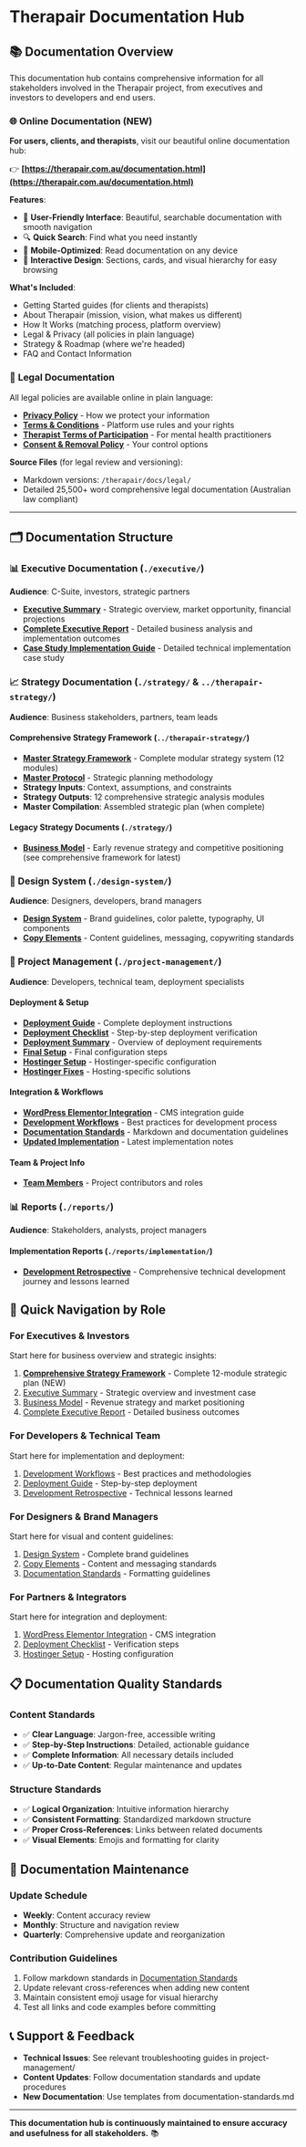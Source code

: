 # Therapair Documentation Hub

## 📚 **Documentation Overview**

This documentation hub contains comprehensive information for all stakeholders involved in the Therapair project, from executives and investors to developers and end users.

### 🌐 **Online Documentation (NEW)**

**For users, clients, and therapists**, visit our beautiful online documentation hub:

👉 **[https://therapair.com.au/documentation.html](https://therapair.com.au/documentation.html)**

**Features**:
- 📖 **User-Friendly Interface**: Beautiful, searchable documentation with smooth navigation
- 🔍 **Quick Search**: Find what you need instantly
- 📱 **Mobile-Optimized**: Read documentation on any device
- 🎨 **Interactive Design**: Sections, cards, and visual hierarchy for easy browsing

**What's Included**:
- Getting Started guides (for clients and therapists)
- About Therapair (mission, vision, what makes us different)
- How It Works (matching process, platform overview)
- Legal & Privacy (all policies in plain language)
- Strategy & Roadmap (where we're headed)
- FAQ and Contact Information

### 📜 **Legal Documentation**

All legal policies are available online in plain language:

- **[Privacy Policy](https://therapair.com.au/legal/privacy-policy.html)** - How we protect your information
- **[Terms & Conditions](https://therapair.com.au/legal/terms-and-conditions.html)** - Platform use rules and your rights
- **[Therapist Terms of Participation](https://therapair.com.au/legal/therapist-terms.html)** - For mental health practitioners
- **[Consent & Removal Policy](https://therapair.com.au/legal/consent-removal.html)** - Your control options

**Source Files** (for legal review and versioning):
- Markdown versions: `/therapair/docs/legal/`
- Detailed 25,500+ word comprehensive legal documentation (Australian law compliant)

---

## 🗂️ **Documentation Structure**

### **📊 Executive Documentation** (`./executive/`)
**Audience**: C-Suite, investors, strategic partners

- **[Executive Summary](./executive/executive-summary.md)** - Strategic overview, market opportunity, financial projections
- **[Complete Executive Report](./executive/EXECUTIVE-REPORT-COMPLETE.md)** - Detailed business analysis and implementation outcomes
- **[Case Study Implementation Guide](./executive/EXECUTIVE-CASE-STUDY-IMPLEMENTATION-GUIDE.md)** - Detailed technical implementation case study

### **📈 Strategy Documentation** (`./strategy/` & `../therapair-strategy/`)
**Audience**: Business stakeholders, partners, team leads

#### **Comprehensive Strategy Framework** (`../therapair-strategy/`)
- **[Master Strategy Framework](../therapair-strategy/README.md)** - Complete modular strategy system (12 modules)
- **[Master Protocol](../therapair-strategy/prompts/00_MASTER_PROTOCOL.md)** - Strategic planning methodology
- **Strategy Inputs**: Context, assumptions, and constraints
- **Strategy Outputs**: 12 comprehensive strategic analysis modules
- **Master Compilation**: Assembled strategic plan (when complete)

#### **Legacy Strategy Documents** (`./strategy/`)
- **[Business Model](./strategy/business-model.md)** - Early revenue strategy and competitive positioning (see comprehensive framework for latest)

### **🎨 Design System** (`./design-system/`)
**Audience**: Designers, developers, brand managers

- **[Design System](./design-system/Design%20System.md)** - Brand guidelines, color palette, typography, UI components
- **[Copy Elements](./design-system/Therapair-Copy-Elements.md)** - Content guidelines, messaging, copywriting standards

### **🔧 Project Management** (`./project-management/`)
**Audience**: Developers, technical team, deployment specialists

#### **Deployment & Setup**
- **[Deployment Guide](./project-management/DEPLOYMENT-GUIDE.md)** - Complete deployment instructions
- **[Deployment Checklist](./project-management/DEPLOYMENT-CHECKLIST.md)** - Step-by-step deployment verification
- **[Deployment Summary](./project-management/DEPLOYMENT-SUMMARY.md)** - Overview of deployment requirements
- **[Final Setup](./project-management/FINAL-SETUP.md)** - Final configuration steps
- **[Hostinger Setup](./project-management/HOSTINGER-SETUP.md)** - Hostinger-specific configuration
- **[Hostinger Fixes](./project-management/HOSTINGER-FIXES.md)** - Hosting-specific solutions

#### **Integration & Workflows**
- **[WordPress Elementor Integration](./project-management/WordPress-Elementor-Integration.md)** - CMS integration guide
- **[Development Workflows](./project-management/development-workflows.md)** - Best practices for development process
- **[Documentation Standards](./project-management/documentation-standards.md)** - Markdown and documentation guidelines
- **[Updated Implementation](./project-management/UPDATED-IMPLEMENTATION.md)** - Latest implementation notes

#### **Team & Project Info**
- **[Team Members](./project-management/TEAM-MEMBERS.md)** - Project contributors and roles

### **📊 Reports** (`./reports/`)
**Audience**: Stakeholders, analysts, project managers

#### **Implementation Reports** (`./reports/implementation/`)
- **[Development Retrospective](./reports/implementation/development-retrospective.md)** - Comprehensive technical development journey and lessons learned

## 🎯 **Quick Navigation by Role**

### **For Executives & Investors**
Start here for business overview and strategic insights:
1. **[Comprehensive Strategy Framework](../therapair-strategy/README.md)** - Complete 12-module strategic plan (NEW)
2. [Executive Summary](./executive/executive-summary.md) - Strategic overview and investment case
3. [Business Model](./strategy/business-model.md) - Revenue strategy and market positioning
4. [Complete Executive Report](./executive/EXECUTIVE-REPORT-COMPLETE.md) - Detailed business outcomes

### **For Developers & Technical Team**
Start here for implementation and deployment:
1. [Development Workflows](./project-management/development-workflows.md) - Best practices and methodologies
2. [Deployment Guide](./project-management/DEPLOYMENT-GUIDE.md) - Step-by-step deployment
3. [Development Retrospective](./reports/implementation/development-retrospective.md) - Technical lessons learned

### **For Designers & Brand Managers**
Start here for visual and content guidelines:
1. [Design System](./design-system/Design%20System.md) - Complete brand guidelines
2. [Copy Elements](./design-system/Therapair-Copy-Elements.md) - Content and messaging standards
3. [Documentation Standards](./project-management/documentation-standards.md) - Formatting guidelines

### **For Partners & Integrators**
Start here for integration and deployment:
1. [WordPress Elementor Integration](./project-management/WordPress-Elementor-Integration.md) - CMS integration
2. [Deployment Checklist](./project-management/DEPLOYMENT-CHECKLIST.md) - Verification steps
3. [Hostinger Setup](./project-management/HOSTINGER-SETUP.md) - Hosting configuration

## 📋 **Documentation Quality Standards**

### **Content Standards**
- ✅ **Clear Language**: Jargon-free, accessible writing
- ✅ **Step-by-Step Instructions**: Detailed, actionable guidance
- ✅ **Complete Information**: All necessary details included
- ✅ **Up-to-Date Content**: Regular maintenance and updates

### **Structure Standards**
- ✅ **Logical Organization**: Intuitive information hierarchy
- ✅ **Consistent Formatting**: Standardized markdown structure
- ✅ **Proper Cross-References**: Links between related documents
- ✅ **Visual Elements**: Emojis and formatting for clarity

## 🔄 **Documentation Maintenance**

### **Update Schedule**
- **Weekly**: Content accuracy review
- **Monthly**: Structure and navigation review
- **Quarterly**: Comprehensive update and reorganization

### **Contribution Guidelines**
1. Follow markdown standards in [Documentation Standards](./project-management/documentation-standards.md)
2. Update relevant cross-references when adding new content
3. Maintain consistent emoji usage for visual hierarchy
4. Test all links and code examples before committing

## 📞 **Support & Feedback**

- **Technical Issues**: See relevant troubleshooting guides in project-management/
- **Content Updates**: Follow documentation standards and update procedures
- **New Documentation**: Use templates from documentation-standards.md

---

**This documentation hub is continuously maintained to ensure accuracy and usefulness for all stakeholders.** 📚